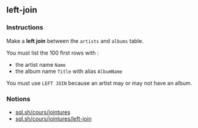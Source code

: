 ## left-join

### Instructions

Make a **left join** between the `artists` and `albums` table.

You must list the 100 first rows with :

- the artist name `Name`
- the album name `Title` with alias `AlbumName`

You must use `LEFT JOIN` because an artist may or may not have an album.

### Notions

- [sql.sh/cours/jointures](https://sql.sh/cours/jointures)
- [sql.sh/cours/jointures/left-join](https://sql.sh/cours/jointures/left-join)
